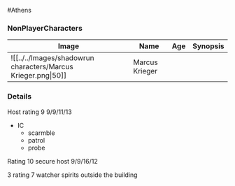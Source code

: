#Athens 
### NonPlayerCharacters
|Image|Name|Age|Synopsis|
| --- | --- | --- | ---|
|![[../../Images/shadowrun characters/Marcus Krieger.png\|50]]| Marcus Krieger | | |
### Details
Host
rating 9
9/9/11/13
- IC
	- scarmble 
	- patrol
	- probe

Rating 10 secure host
9/9/16/12


3 rating 7 watcher spirits outside the building
